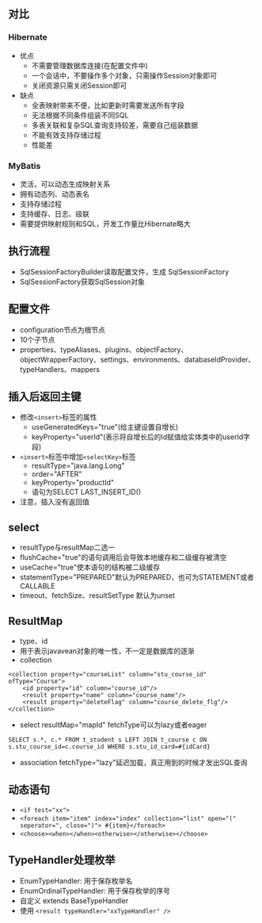 ## 对比
### Hibernate
- 优点
  - 不需要管理数据库连接(在配置文件中)
  - 一个会话中，不要操作多个对象，只需操作Session对象即可
  - 关闭资源只需关闭Session即可
- 缺点
  - 全表映射带来不便，比如更新时需要发送所有字段
  - 无法根据不同条件组装不同SQL
  - 多表关联和复杂SQL查询支持较差，需要自己组装数据
  - 不能有效支持存储过程
  - 性能差
### MyBatis
- 灵活，可以动态生成映射关系
- 拥有动态列、动态表名
- 支持存储过程
- 支持缓存、日志、级联
- 需要提供映射规则和SQL，开发工作量比Hibernate略大

## 执行流程
- SqlSessionFactoryBuilder读取配置文件，生成 SqlSessionFactory
- SqlSessionFactory获取SqlSession对象

## 配置文件
- configuration节点为根节点
- 10个子节点
- properties、typeAliases、plugins、objectFactory、objectWrapperFactory、settings、environments、databaseIdProvider、typeHandlers、mappers

## 插入后返回主键
- 修改`<insert>`标签的属性
  - useGeneratedKeys="true"(给主键设置自增长)
  - keyProperty="userId"(表示将自增长后的Id赋值给实体类中的userId字段)
- `<insert>`标签中增加`<selectKey>`标签 
  - resultType="java.lang.Long"
  - order="AFTER"
  - keyProperty="productId"
  - 语句为SELECT LAST_INSERT_ID()
- 注意，插入没有返回值
  
## select
- resultType与resultMap二选一
- flushCache="true"的语句调用后会导致本地缓存和二级缓存被清空
- useCache="true"使本语句的结构被二级缓存
- statementType="PREPARED"默认为PREPARED，也可为STATEMENT或者CALLABLE
- timeout、fetchSize、resultSetType 默认为unset

## ResultMap
- type、id
- <id>用于表示javavean对象的唯一性，不一定是数据库的逐渐
- collection
```
<collection property="courseList" column="stu_course_id" ofType="Course">
    <id property="id" column="course_id"/>
    <result property="name" column="course_name"/>
    <result property="deleteFlag" column="course_delete_flg"/>
</collection>
```
- select resultMap="mapId" fetchType可以为lazy或者eager
```
SELECT s.*, c.* FROM t_student s LEFT JOIN t_course c ON s.stu_course_id=c.course_id WHERE s.stu_id_card=#{idCard}
```
- association fetchType="lazy"延迟加载，真正用到的时候才发出SQL查询

## 动态语句
- `<if test="xx">`
- `<foreach item="item" index="index" collection="list" open="(" seperator=", close=")"> #{item}</foreach>`
- `<choose><when></when><otherwise></otherwise></choose>`

## TypeHandler处理枚举
- EnumTypeHandler: 用于保存枚举名
- EnumOrdinalTypeHandler: 用于保存枚举的序号
- 自定义 extends BaseTypeHandler
- 使用 `<result typeHandler="xxTypeHandler" />`
